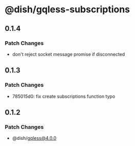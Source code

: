 # @dish/gqless-subscriptions

## 0.1.4

### Patch Changes

- don't reject socket message promise if disconnected

## 0.1.3

### Patch Changes

- 785015d0: fix create subscriptions function typo

## 0.1.2

### Patch Changes

- @dish/gqless@4.0.0
